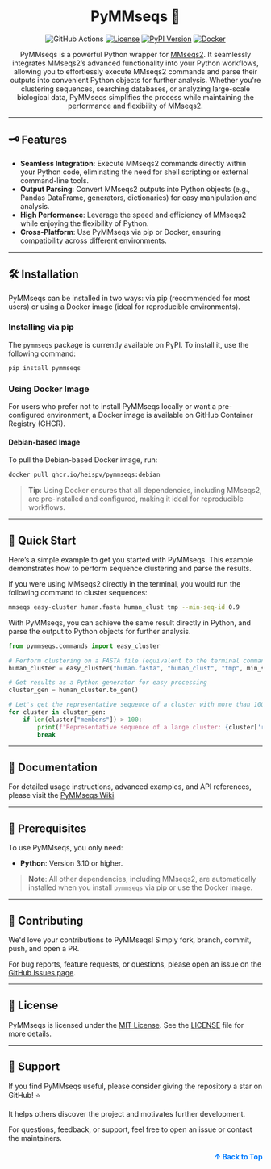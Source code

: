 <div align="center">
    <a name="readme-top"></a>
    <h1>
        PyMMseqs 🚀
    </h1>


![GitHub Actions](https://img.shields.io/github/actions/workflow/status/heispv/pymmseqs/pypi-publish.yaml?style=plastic&logo=github-actions&label=CI)
[![License](https://img.shields.io/github/license/heispv/pymmseqs?style=plastic&color=orange&logo=github&label=License)](./LICENSE)
[![PyPI Version](https://img.shields.io/pypi/v/pymmseqs?style=plastic&color=4b8bbe&logo=pypi&logoColor=white&label=PyPI)](https://pypi.org/project/pymmseqs/)
[![Docker](https://img.shields.io/badge/Docker-GHCR-0db7ed?style=plastic&logo=docker&label=Docker)](https://github.com/heispv/pymmseqs/pkgs/container/pymmseqs)

PyMMseqs is a powerful Python wrapper for [MMseqs2](https://github.com/soedinglab/MMseqs2). It seamlessly integrates MMseqs2’s advanced functionality into your Python workflows, allowing you to effortlessly execute MMseqs2 commands and parse their outputs into convenient Python objects for further analysis. Whether you're clustering sequences, searching databases, or analyzing large-scale biological data, PyMMseqs simplifies the process while maintaining the performance and flexibility of MMseqs2.
</div>

---

## 🗝️ Features

- **Seamless Integration**: Execute MMseqs2 commands directly within your Python code, eliminating the need for shell scripting or external command-line tools.
- **Output Parsing**: Convert MMseqs2 outputs into Python objects (e.g., Pandas DataFrame, generators, dictionaries) for easy manipulation and analysis.
- **High Performance**: Leverage the speed and efficiency of MMseqs2 while enjoying the flexibility of Python.
- **Cross-Platform**: Use PyMMseqs via pip or Docker, ensuring compatibility across different environments.

---

## 🛠️ Installation

PyMMseqs can be installed in two ways: via pip (recommended for most users) or using a Docker image (ideal for reproducible environments).

### Installing via pip
The `pymmseqs` package is currently available on PyPI. To install it, use the following command:

```bash
pip install pymmseqs
```

### Using Docker Image
For users who prefer not to install PyMMseqs locally or want a pre-configured environment, a Docker image is available on GitHub Container Registry (GHCR).

#### Debian-based Image
To pull the Debian-based Docker image, run:

```bash
docker pull ghcr.io/heispv/pymmseqs:debian
```

> **Tip**: Using Docker ensures that all dependencies, including MMseqs2, are pre-installed and configured, making it ideal for reproducible workflows.

---

## 🚀 Quick Start

Here’s a simple example to get you started with PyMMseqs. This example demonstrates how to perform sequence clustering and parse the results.

If you were using MMseqs2 directly in the terminal, you would run the following command to cluster sequences:

```bash
mmseqs easy-cluster human.fasta human_clust tmp --min-seq-id 0.9
```

With PyMMseqs, you can achieve the same result directly in Python, and parse the output to Python objects for further analysis.

```python
from pymmseqs.commands import easy_cluster

# Perform clustering on a FASTA file (equivalent to the terminal command above)
human_cluster = easy_cluster("human.fasta", "human_clust", "tmp", min_seq_id=0.9)

# Get results as a Python generator for easy processing
cluster_gen = human_cluster.to_gen()

# Let's get the representative sequence of a cluster with more than 100 members
for cluster in cluster_gen:
    if len(cluster["members"]) > 100:
        print(f"Representative sequence of a large cluster: {cluster['rep']}")
        break
```
---

## 📖 Documentation

For detailed usage instructions, advanced examples, and API references, please visit the [PyMMseqs Wiki](https://github.com/heispv/pymmseqs/wiki).

---

## 🔧 Prerequisites

To use PyMMseqs, you only need:
- **Python**: Version 3.10 or higher.

> **Note**: All other dependencies, including MMseqs2, are automatically installed when you install `pymmseqs` via pip or use the Docker image.

---

## 🤝 Contributing

We'd love your contributions to PyMMseqs! Simply fork, branch, commit, push, and open a PR.

For bug reports, feature requests, or questions, please open an issue on the [GitHub Issues page](https://github.com/heispv/pymmseqs/issues).

---

## 📜 License

PyMMseqs is licensed under the [MIT License](LICENSE). See the [LICENSE](LICENSE) file for more details.

---

## 🌟 Support

If you find PyMMseqs useful, please consider giving the repository a star on GitHub! ⭐

It helps others discover the project and motivates further development.

For questions, feedback, or support, feel free to open an issue or contact the maintainers.

<p align="right" style="font-size: 14px; color: #555; margin-top: 20px;">
    <a href="#readme-top" style="text-decoration: none; color: #007bff; font-weight: bold;">
        ↑ Back to Top
    </a>
</p>
